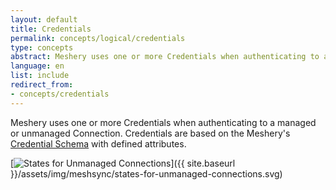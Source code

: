 ```yaml
---
layout: default
title: Credentials
permalink: concepts/logical/credentials
type: concepts
abstract: Meshery uses one or more Credentials when authenticating to a managed or unmanaged Connection.
language: en
list: include
redirect_from:
- concepts/credentials
---
```

Meshery uses one or more Credentials when authenticating to a managed or unmanaged Connection. Credentials are based on the Meshery's [Credential Schema](https://github.com/meshery/schemas/blob/master/openapi/schemas/credentials.yml) with defined attributes.

[![States for Unmanaged Connections]({{site.baseurl}}/assets/img/meshsync/states-for-unmanaged-connections.svg
)]({{ site.baseurl }}/assets/img/meshsync/states-for-unmanaged-connections.svg)
